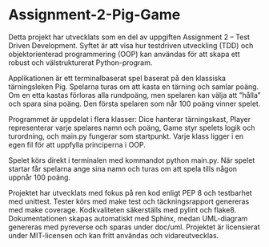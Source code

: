 # Assignment-2-Pig-Game
Detta projekt har utvecklats som en del av uppgiften Assignment 2 – Test Driven Development. Syftet är att visa hur testdriven utveckling (TDD) och objektorienterad programmering (OOP) kan användas för att skapa ett robust och välstrukturerat Python-program.

Applikationen är ett terminalbaserat spel baserat på den klassiska tärningsleken Pig. Spelarna turas om att kasta en tärning och samlar poäng. Om en etta kastas förloras alla rundpoäng, men spelaren kan välja att ”hålla” och spara sina poäng. Den första spelaren som når 100 poäng vinner spelet.

Programmet är uppdelat i flera klasser: Dice hanterar tärningskast, Player representerar varje spelares namn och poäng, Game styr spelets logik och turordning, och main.py fungerar som startpunkt. Varje klass ligger i en egen fil för att uppfylla principerna i OOP.

Spelet körs direkt i terminalen med kommandot python main.py. När spelet startar får spelarna ange sina namn och turas om att spela tills någon uppnår 100 poäng.

Projektet har utvecklats med fokus på ren kod enligt PEP 8 och testbarhet med unittest. Tester körs med make test och täckningsrapport genereras med make coverage. Kodkvaliteten säkerställs med pylint och flake8. Dokumentationen skapas automatiskt med Sphinx, medan UML-diagram genereras med pyreverse och sparas under doc/uml. Projektet är licensierat under MIT-licensen och kan fritt användas och vidareutvecklas.
